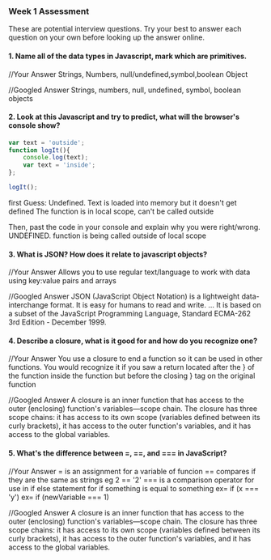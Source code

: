 ### Week 1 Assessment

These are potential interview questions. Try your best to answer each question on your own before looking up the answer online.

#### 1. Name all of the data types in Javascript, mark which are primitives.

  //Your Answer
  Strings, Numbers, null/undefined,symbol,boolean  Object

  //Googled Answer
Strings, numbers, null, undefined, symbol, boolean objects

#### 2. Look at this Javascript and try to predict, what will the browser's console show?

```javascript
var text = 'outside';
function logIt(){
    console.log(text);
    var text = 'inside';
};

logIt();
```

first Guess:
Undefined. Text is loaded into memory but it doesn't get defined
The function is in local scope, can't be called outside  

Then, past the code in your console and explain why you were right/wrong.
UNDEFINED. function is being called outside of local scope

#### 3. What is JSON? How does it relate to javascript objects?

  //Your Answer
Allows you to use regular text/language to work with data using key:value pairs and arrays

  //Googled Answer
JSON (JavaScript Object Notation) is a lightweight data-interchange format. It is easy for humans to read and write. ... It is based on a subset of the JavaScript Programming Language, Standard ECMA-262 3rd Edition - December 1999.

#### 4. Describe a closure, what is it good for and how do you recognize one?

  //Your Answer
You use a closure to end a function so it can be used in other functions. You would recognize it if you saw a return located after the } of the function inside the function but before the closing } tag on the original function  

  //Googled Answer
A closure is an inner function that has access to the outer (enclosing) function's variables—scope chain. The closure has three scope chains: it has access to its own scope (variables defined between its curly brackets), it has access to the outer function's variables, and it has access to the global variables.

#### 5. What's the difference between =, ==, and === in JavaScript?

  //Your Answer
= is an assignment for a variable of funcion
== compares if they are the same as strings eg  2 == '2'
=== is a comparison operator for use in if else statement for if something is equal to something
ex= if (x === 'y')    ex= if (newVariable === 1)

  //Googled Answer
  A closure is an inner function that has access to the outer (enclosing) function's variables—scope chain. The closure has three scope chains: it has access to its own scope (variables defined between its curly brackets), it has access to the outer function's variables, and it has access to the global variables.
